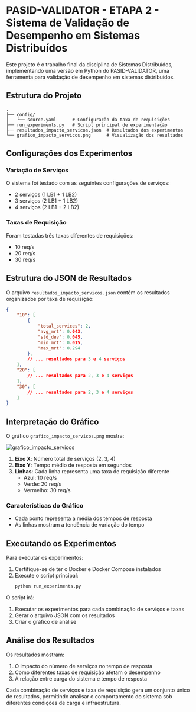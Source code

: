 # PASID-VALIDATOR - ETAPA 2 - Sistema de Validação de Desempenho em Sistemas Distribuídos

Este projeto é o trabalho final da disciplina de Sistemas Distribuídos, implementando uma versão em Python do PASID-VALIDATOR, uma ferramenta para validação de desempenho em sistemas distribuídos.

## Estrutura do Projeto

```
.
├── config/
│   └── source.yaml      # Configuração da taxa de requisições
├── run_experiments.py   # Script principal de experimentação
├── resultados_impacto_servicos.json  # Resultados dos experimentos
└── grafico_impacto_servicos.png      # Visualização dos resultados
```

## Configurações dos Experimentos

### Variação de Serviços
O sistema foi testado com as seguintes configurações de serviços:
- 2 serviços (1 LB1 + 1 LB2)
- 3 serviços (2 LB1 + 1 LB2)
- 4 serviços (2 LB1 + 2 LB2)

### Taxas de Requisição
Foram testadas três taxas diferentes de requisições:
- 10 req/s
- 20 req/s
- 30 req/s
  
## Estrutura do JSON de Resultados

O arquivo `resultados_impacto_servicos.json` contém os resultados organizados por taxa de requisição:

```json
{
    "10": [
        {
            "total_services": 2,
            "avg_mrt": 0.043,
            "std_dev": 0.045,
            "min_mrt": 0.015,
            "max_mrt": 0.294
        },
        // ... resultados para 3 e 4 serviços
    ],
    "20": [
        // ... resultados para 2, 3 e 4 serviços
    ],
    "30": [
        // ... resultados para 2, 3 e 4 serviços
    ]
}
```

## Interpretação do Gráfico

O gráfico `grafico_impacto_servicos.png` mostra:

![grafico_impacto_servicos](https://github.com/user-attachments/assets/3cb674c3-42c1-4dce-8c3f-bc4ae47e18e0)

1. **Eixo X**: Número total de serviços (2, 3, 4)
2. **Eixo Y**: Tempo médio de resposta em segundos
3. **Linhas**: Cada linha representa uma taxa de requisição diferente
   - Azul: 10 req/s
   - Verde: 20 req/s
   - Vermelho: 30 req/s

### Características do Gráfico
- Cada ponto representa a média dos tempos de resposta
- As linhas mostram a tendência de variação do tempo

## Executando os Experimentos

Para executar os experimentos:

1. Certifique-se de ter o Docker e Docker Compose instalados
2. Execute o script principal:
   ```bash
   python run_experiments.py
   ```

O script irá:
1. Executar os experimentos para cada combinação de serviços e taxas
2. Gerar o arquivo JSON com os resultados
3. Criar o gráfico de análise

## Análise dos Resultados

Os resultados mostram:
1. O impacto do número de serviços no tempo de resposta
2. Como diferentes taxas de requisição afetam o desempenho
3. A relação entre carga do sistema e tempo de resposta

Cada combinação de serviços e taxa de requisição gera um conjunto único de resultados, permitindo analisar o comportamento do sistema sob diferentes condições de carga e infraestrutura.


